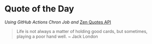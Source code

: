 # Quote of the Day 
*Using GitHub Actions Chron Job and* [Zen Quotes API]( https://zenquotes.io/ )
> Life is not always a matter of holding good cards, but sometimes, playing a poor hand well.  ~ Jack London
